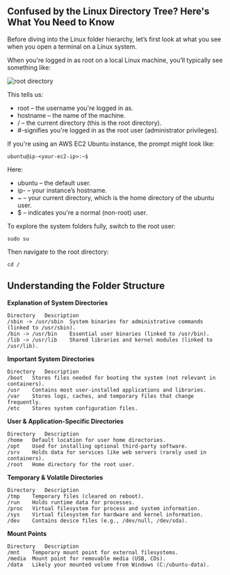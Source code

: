 ## Confused by the Linux Directory Tree? Here's What You Need to Know

Before diving into the Linux folder hierarchy, let’s first look at what you see when you open a terminal on a Linux system.

When you're logged in as root on a local Linux machine, you’ll typically see something like:

![root directory](https://dev-to-uploads.s3.amazonaws.com/uploads/articles/ru20n4hf35mta8iwndo9.png)

This tells us:

- root – the username you're logged in as.
- hostname – the name of the machine.
- / – the current directory (this is the root directory).
- #-signifies you're logged in as the root user (administrator privileges).

If you're using an AWS EC2 Ubuntu instance, the prompt might look like:

```
ubuntu@ip-<your-ec2-ip>:~$
```

Here:

- ubuntu – the default user.
- ip-<your-ec2-ip> – your instance’s hostname.
- ~ – your current directory, which is the home directory of the ubuntu user.
- $ – indicates you're a normal (non-root) user.

To explore the system folders fully, switch to the root user:

```
sudo su
```
Then navigate to the root directory:

```
cd /
```

## **Understanding the Folder Structure**
**Explanation of System Directories**

```
Directory	Description
/sbin -> /usr/sbin	System binaries for administrative commands (linked to /usr/sbin).
/bin -> /usr/bin	Essential user binaries (linked to /usr/bin).
/lib -> /usr/lib	Shared libraries and kernel modules (linked to /usr/lib).
```
**Important System Directories**
```
Directory	Description
/boot	Stores files needed for booting the system (not relevant in containers).
/usr	Contains most user-installed applications and libraries.
/var	Stores logs, caches, and temporary files that change frequently.
/etc	Stores system configuration files.
```
**User & Application-Specific Directories**

```
Directory	Description
/home	Default location for user home directories.
/opt	Used for installing optional third-party software.
/srv	Holds data for services like web servers (rarely used in containers).
/root	Home directory for the root user.
```
**Temporary & Volatile Directories**

```
Directory	Description
/tmp	Temporary files (cleared on reboot).
/run	Holds runtime data for processes.
/proc	Virtual filesystem for process and system information.
/sys	Virtual filesystem for hardware and kernel information.
/dev	Contains device files (e.g., /dev/null, /dev/sda).
```
**Mount Points**

```
Directory	Description
/mnt	Temporary mount point for external filesystems.
/media	Mount point for removable media (USB, CDs).
/data	Likely your mounted volume from Windows (C:/ubuntu-data).
```
